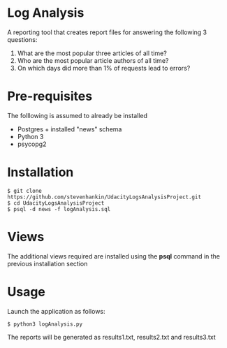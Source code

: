 # Log Analysis
A reporting tool that creates report files for answering the following 3 questions:
1. What are the most popular three articles of all time? 
2. Who are the most popular article authors of all time? 
3. On which days did more than 1% of requests lead to errors?

# Pre-requisites
The folllowing is assumed to already be installed
* Postgres + installed "news" schema
* Python 3
* psycopg2

# Installation
```
$ git clone https://github.com/stevenhankin/UdacityLogsAnalysisProject.git
$ cd UdacityLogsAnalysisProject
$ psql -d news -f logAnalysis.sql
```

# Views
The additional views required are installed using the **psql** command in the previous installation section

# Usage
Launch the application as follows:
```
$ python3 logAnalysis.py
```
The reports will be generated as results1.txt, results2.txt and results3.txt

